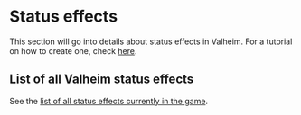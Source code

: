 ﻿# Status effects
This section will go into details about status effects in Valheim.
For a tutorial on how to create one, check [here](../../tutorials/status-effects.md).

## List of all Valheim status effects
See the [list of all status effects currently in the game](status-effect-list.md).
